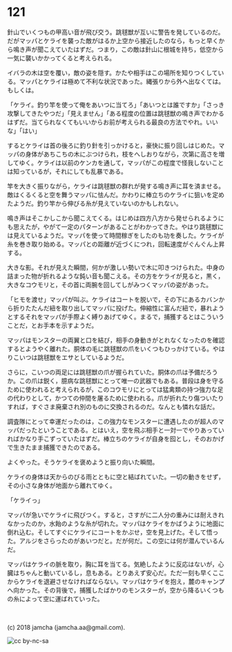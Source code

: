 # 121

針山でいくつもの甲高い音が飛び交う。跳毬獣が互いに警告を発しているのだ。だがマッパとケライを襲った敵がはるか上空から接近したのなら，もっと早くから鳴き声が聞こえていたはずだ。つまり，この敵は針山に根城を持ち，低空から一気に襲いかかってくると考えられる。  

イバラの木は空を覆い，敵の姿を隠す。かたや相手はこの場所を知りつくしている。マッパとケライは極めて不利な状況であった。縄張りから外へ出なくては。もしくは。  

「ケライ。釣り竿を使って俺をあいつに当てろ」「あいつとは誰ですか」「さっき攻撃してきたやつだ」「見えません」「ある程度の位置は跳毬獣の鳴き声でわかるはずだ。当てられなくてもいいからお前が考えられる最良の方法でやれ。いいな」「はい」  

するとケライは首の後ろに釣り針を引っかけると，豪快に振り回しはじめた。マッパの身体があちこちの木にぶつけられ，枝をへしおりながら，次第に高さを増してゆく。ケライは以前のケンカを通して，マッパがこの程度で怪我しないことは知っているが，それにしても乱暴である。  

竿を大きく振りながら，ケライは跳毬獣の群れが発する鳴き声に耳を済ませる。敵はくるくると空を舞うマッパに怯んだ。かわりに棒立ちのケライに狙いを定めたようだ。釣り竿から伸びる糸が見えていないのかもしれない。  

鳴き声はそこかしこから聞こえてくる。はじめは四方八方から発せられるようにも思えたが，やがて一定のパターンがあることがわかってきた。やはり跳毬獣には見えているようだ。マッパを使って時間稼ぎをしたのも功を奏した。ケライが糸を巻き取り始める。マッパとの距離が近づくにつれ，回転速度がぐんぐん上昇する。  

大きな影。それが見えた瞬間，何かが激しい勢いで木に叩きつけられた。中身の詰まった物が折れるような鈍い音も聞こえる。その方をケライが見ると，黒く，大きなコウモリと，その首に両腕を回してしがみつくマッパの姿があった。  

「ヒモを渡せ」マッパが叫ぶ。ケライはコートを脱いで，その下にあるカバンから折りたたんだ紐を取り出してマッパに投げた。伸縮性に富んだ紐で，暴れようとするそれをマッパが手際よく縛りあげてゆく。まるで，捕獲するとはこういうことだ，とお手本を示すようだ。  

マッパはモンスターの両翼と口を結び，相手の身動きがとれなくなったのを確認するとようやく離れた。胴体の毛に跳毬獣の爪をいくつもひっかけている。やはりこいつは跳毬獣をエサとしているようだ。  

さらに，こいつの両足には跳毬獣の爪が握られていた。胴体の爪は予備だろうか。この爪は鋭く，臆病な跳毬獣にとって唯一の武器でもある。普段は身を守るために使われると考えられるが，このコウモリにとっては猛禽類の持つ強力な足の代わりとして，かつての仲間を屠るために使われる。爪が折れたり傷ついたりすれば，すぐさま廃棄され別のものに交換されるのだ。なんとも憐れな話だ。  

調査隊にとって幸運だったのは，この強力なモンスターに遭遇したのが超人のマッパだったということである。とはいえ，空を飛ぶ相手と一対一でやりあっていればかなり手こずっていたはずだ。棒立ちのケライが自身を囮とし，そのおかげで生きたまま捕獲できたのである。  

よくやった。そうケライを褒めようと振り向いた瞬間。  

ケライの身体は天からのびる雨とともに空と結ばれていた。一切の動きをせず，その小さな身体が地面から離れてゆく。  

「ケライっ」  

マッパが急いでケライに飛びつく。すると，さすがに二人分の重みには耐えきれなかったのか，水飴のような糸が切れた。マッパはケライをかばうように地面に倒れ込む。そしてすぐにケライにコートをかぶせ，空を見上げた。そして悟った。アルジをさらったのがあいつだと。だが何だ。この空には何が潜んでいるんだ。  

マッパはケライの脈を取り，胸に耳を当てる。気絶したように反応はないが，心臓はちゃんと動いているし，息もある。とりあえず安心だ。ただ一刻も早くここからケライを退避させなければならない。マッパはケライを抱え，麓のキャンプへ向かった。その背後で，捕獲したばかりのモンスターが，空から降るいくつもの糸によって空に運ばれていった。  

<br>  
<br>  
(c) 2018 jamcha (jamcha.aa@gmail.com).  

![cc by-nc-sa](http://i.creativecommons.org/l/by-nc-sa/4.0/88x31.png)
